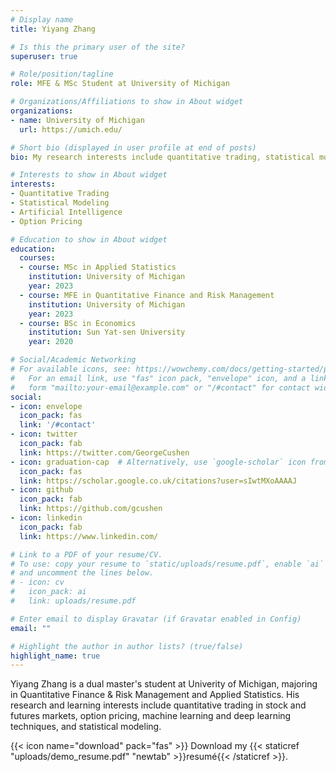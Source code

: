 ```yaml
---
# Display name
title: Yiyang Zhang

# Is this the primary user of the site?
superuser: true

# Role/position/tagline
role: MFE & MSc Student at University of Michigan

# Organizations/Affiliations to show in About widget
organizations:
- name: University of Michigan
  url: https://umich.edu/

# Short bio (displayed in user profile at end of posts)
bio: My research interests include quantitative trading, statistical modeling and deep learning.

# Interests to show in About widget
interests:
- Quantitative Trading
- Statistical Modeling
- Artificial Intelligence
- Option Pricing

# Education to show in About widget
education:
  courses:
  - course: MSc in Applied Statistics
    institution: University of Michigan
    year: 2023
  - course: MFE in Quantitative Finance and Risk Management
    institution: University of Michigan
    year: 2023
  - course: BSc in Economics
    institution: Sun Yat-sen University 
    year: 2020

# Social/Academic Networking
# For available icons, see: https://wowchemy.com/docs/getting-started/page-builder/#icons
#   For an email link, use "fas" icon pack, "envelope" icon, and a link in the
#   form "mailto:your-email@example.com" or "/#contact" for contact widget.
social:
- icon: envelope
  icon_pack: fas
  link: '/#contact'
- icon: twitter
  icon_pack: fab
  link: https://twitter.com/GeorgeCushen
- icon: graduation-cap  # Alternatively, use `google-scholar` icon from `ai` icon pack
  icon_pack: fas
  link: https://scholar.google.co.uk/citations?user=sIwtMXoAAAAJ
- icon: github
  icon_pack: fab
  link: https://github.com/gcushen
- icon: linkedin
  icon_pack: fab
  link: https://www.linkedin.com/

# Link to a PDF of your resume/CV.
# To use: copy your resume to `static/uploads/resume.pdf`, enable `ai` icons in `params.toml`, 
# and uncomment the lines below.
# - icon: cv
#   icon_pack: ai
#   link: uploads/resume.pdf

# Enter email to display Gravatar (if Gravatar enabled in Config)
email: ""

# Highlight the author in author lists? (true/false)
highlight_name: true
---
```


Yiyang Zhang is a dual master's student at Univerity of Michigan, majoring in Quantitative Finance & Risk Management and Applied Statistics. His research and learning interests include quantitative trading in stock and futures markets, option pricing, machine learning and deep learning techniques, and statistical modeling. 


{{< icon name="download" pack="fas" >}} Download my {{< staticref "uploads/demo_resume.pdf" "newtab" >}}resumé{{< /staticref >}}.
